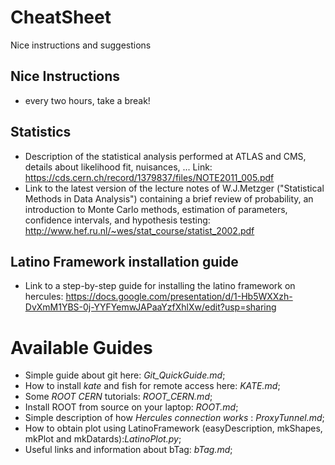 # CheatSheet
Nice instructions and suggestions

## Nice Instructions

 * every two hours, take a break!
 
 
## Statistics

 * Description of the statistical analysis performed at ATLAS and CMS, details about likelihood fit, nuisances, ... Link: https://cds.cern.ch/record/1379837/files/NOTE2011_005.pdf
 * Link to the latest version of the lecture notes of W.J.Metzger ("Statistical Methods in Data Analysis") containing a brief review of probability, an introduction to Monte Carlo methods,
estimation of parameters, confidence intervals, and hypothesis testing: http://www.hef.ru.nl/~wes/stat_course/statist_2002.pdf

## Latino Framework installation guide
 * Link to a step-by-step guide for installing the latino framework on hercules: https://docs.google.com/presentation/d/1-Hb5WXXzh-DvXmM1YBS-0j-YYFYemwJAPaaYzfXhlXw/edit?usp=sharing


# Available Guides

 * Simple guide about git here: *Git_QuickGuide.md*;
 * How to install *kate* and fish for remote access here: *KATE.md*;
 * Some *ROOT CERN* tutorials: *ROOT_CERN.md*;
 * Install ROOT from source on your laptop: *ROOT.md*;
 * Simple description of how *Hercules connection works* : *ProxyTunnel.md*; 
 * How to obtain plot using LatinoFramework (easyDescription, mkShapes, mkPlot and mkDatards):*LatinoPlot.py*;
 * Useful links and information about bTag: *bTag.md*;
 
